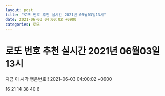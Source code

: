 ```yaml
---
layout: post
title: "로또 번호 추천 실시간 2021년 06월03일13시"
date: 2021-06-03 04:00:02 +0900
categories: 로또
---
```


# 로또 번호 추천 실시간 2021년 06월03일13시

지금 이 시각 행운번호!! 2021-06-03 04:00:02 +0900

 16  21  14  38  40  6 

